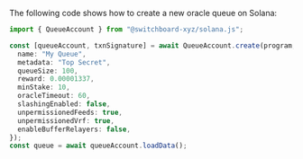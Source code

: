 The following code shows how to create a new oracle queue on Solana:

```ts
import { QueueAccount } from "@switchboard-xyz/solana.js";

const [queueAccount, txnSignature] = await QueueAccount.create(program, {
  name: "My Queue",
  metadata: "Top Secret",
  queueSize: 100,
  reward: 0.00001337,
  minStake: 10,
  oracleTimeout: 60,
  slashingEnabled: false,
  unpermissionedFeeds: true,
  unpermissionedVrf: true,
  enableBufferRelayers: false,
});
const queue = await queueAccount.loadData();
```
